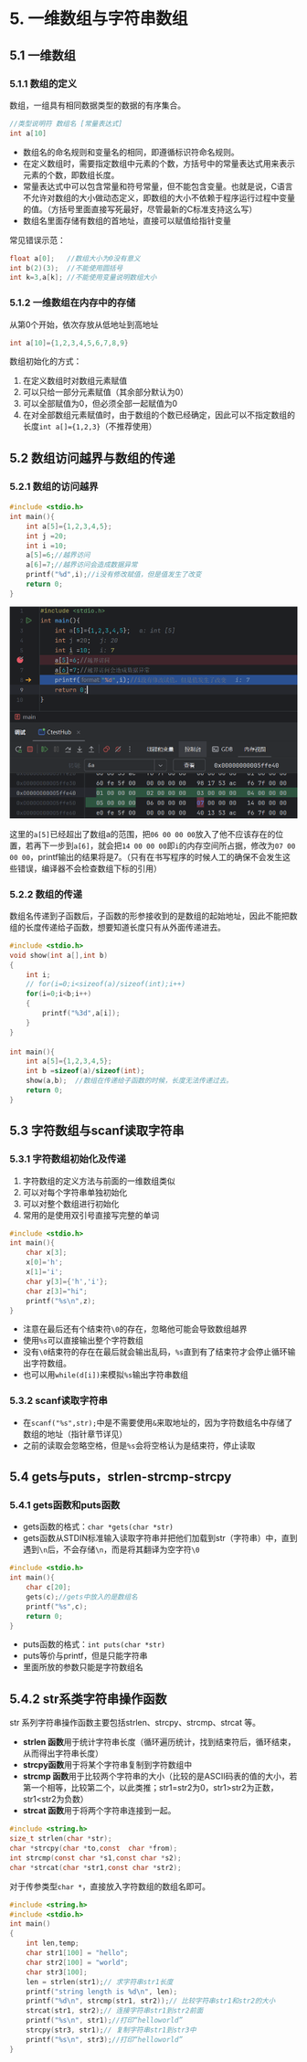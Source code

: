 # 5. 一维数组与字符串数组
## 5.1 一维数组

### 5.1.1 数组的定义

数组，一组具有相同数据类型的数据的有序集合。

~~~c
//类型说明符 数组名 [常量表达式]
int a[10]
~~~

* 数组名的命名规则和变量名的相同，即遵循标识符命名规则。
* 在定义数组时，需要指定数组中元素的个数，方括号中的常量表达式用来表示元素的个数，即数组长度。
* 常量表达式中可以包含常量和符号常量，但不能包含变量。也就是说，C语言不允许对数组的大小做动态定义，即数组的大小不依赖于程序运行过程中变量的值。（方括号里面直接写死最好，尽管最新的C标准支持这么写）
* 数组名里面存储有数组的首地址，直接可以赋值给指针变量

常见错误示范：
~~~c
float a[0];   //数组大小为0没有意义
int b(2)(3);  //不能使用圆括号
int k=3,a[k]; //不能使用变量说明数组大小
~~~

### 5.1.2 一维数组在内存中的存储

从第0个开始，依次存放从低地址到高地址

~~~c
int a[10]={1,2,3,4,5,6,7,8,9}
~~~

数组初始化的方式：
1. 在定义数组时对数组元素赋值
2. 可以只给一部分元素赋值（其余部分默认为0）
3. 可以全部赋值为0，但必须全部一起赋值为0
4. 在对全部数组元素赋值时，由于数组的个数已经确定，因此可以不指定数组的长度`int a[]={1,2,3}`（不推荐使用）
## 5.2 数组访问越界与数组的传递

### 5.2.1 数组的访问越界

~~~c
#include <stdio.h>  
int main(){  
    int a[5]={1,2,3,4,5};  
    int j =20;  
    int i =10;  
    a[5]=6;//越界访问  
    a[6]=7;//越界访问会造成数据异常  
    printf("%d",i);//i没有修改赋值，但是值发生了改变  
    return 0;  
}
~~~


![](attachment/访问越界.png)

这里的`a[5]`已经超出了数组a的范围，把`06 00 00 00`放入了他不应该存在的位置，若再下一步到`a[6]`，就会把`14 00 00 00`即`i`的内存空间所占据，修改为`07 00 00 00`，printf输出的结果将是7。（只有在书写程序的时候人工的确保不会发生这些错误，编译器不会检查数组下标的引用）

### 5.2.2 数组的传递

数组名传递到子函数后，子函数的形参接收到的是数组的起始地址，因此不能把数组的长度传递给子函数，想要知道长度只有从外面传递进去。

~~~c
#include <stdio.h>  
void show(int a[],int b)  
{  
    int i;  
    // for(i=0;i<sizeof(a)/sizeof(int);i++)  
    for(i=0;i<b;i++)  
    {  
        printf("%3d",a[i]);  
    }  
}  
  
int main(){  
    int a[5]={1,2,3,4,5};  
    int b =sizeof(a)/sizeof(int);  
    show(a,b);  //数组在传递给子函数的时候，长度无法传递过去。
    return 0;  
}
~~~

## 5.3 字符数组与scanf读取字符串

### 5.3.1 字符数组初始化及传递

1. 字符数组的定义方法与前面的一维数组类似
2. 可以对每个字符串单独初始化
3. 可以对整个数组进行初始化
4. 常用的是使用双引号直接写完整的单词

~~~c
#include <stdio.h>  
int main(){  
    char x[3];  
    x[0]='h';  
    x[1]='i';  
    char y[3]={'h','i'};  
    char z[3]="hi";  
    printf("%s\n",z); 
}
~~~

* 注意在最后还有个结束符`\0`的存在，忽略他可能会导致数组越界
* 使用`%s`可以直接输出整个字符数组
* 没有`\0`结束符的存在在最后就会输出乱码，`%s`直到有了结束符才会停止循环输出字符数组。
* 也可以用`while(d[i])`来模拟`%s`输出字符串数组

### 5.3.2 scanf读取字符串

* 在`scanf("%s",str);`中是不需要使用`&`来取地址的，因为字符数组名中存储了数组的地址（指针章节详见）
* 之前的读取会忽略空格，但是`%s`会将空格认为是结束符，停止读取

## 5.4 gets与puts，strlen-strcmp-strcpy

### 5.4.1 gets函数和puts函数


* gets函数的格式：`char *gets(char *str)`
* gets函数从STDIN标准输入读取字符串并把他们加载到str（字符串）中，直到遇到`\n`后，不会存储`\n`，而是将其翻译为空字符`\0`

~~~c
#include <stdio.h>  
int main(){  
    char c[20];  
    gets(c);//gets中放入的是数组名  
    printf("%s",c);  
    return 0;  
}
~~~

* puts函数的格式：`int puts(char *str)`
* puts等价与printf，但是只能字符串
* 里面所放的参数只能是字符数组名

## 5.4.2 str系类字符串操作函数

str 系列字符串操作函数主要包括strlen、strcpy、strcmp、strcat 等。

* **strlen 函数**用于统计字符串长度（循环遍历统计，找到结束符后，循环结束，从而得出字符串长度）
* **strcpy函数**用于将某个字符串复制到字符数组中
* **strcmp 函数**用于比较两个字符串的大小（比较的是ASCII码表的值的大小，若第一个相等，比较第二个，以此类推；str1=str2为0，str1>str2为正数，str1<str2为负数）
* **strcat 函数**用于将两个字符串连接到一起。

~~~c
#include <string.h>  
size_t strlen(char *str);  
char *strcpy(char *to,const  char *from);  
int strcmp(const char *s1,const char *s2);  
char *strcat(char *str1,const char *str2);
~~~

对于传参类型`char *`，直接放入字符数组的数组名即可。

~~~c
#include <string.h>  
#include <stdio.h>  
int main()  
{  
    int len,temp;  
    char str1[100] = "hello";  
    char str2[100] = "world";  
    char str3[100];  
    len = strlen(str1);// 求字符串str1长度  
    printf("string length is %d\n", len);  
    printf("%d\n", strcmp(str1, str2));// 比较字符串str1和str2的大小  
    strcat(str1, str2);// 连接字符串str1到str2前面  
    printf("%s\n", str1);//打印“helloworld”  
    strcpy(str3, str1);// 复制字符串str1到str3中  
    printf("%s\n", str3);//打印“helloworld”  
}
~~~